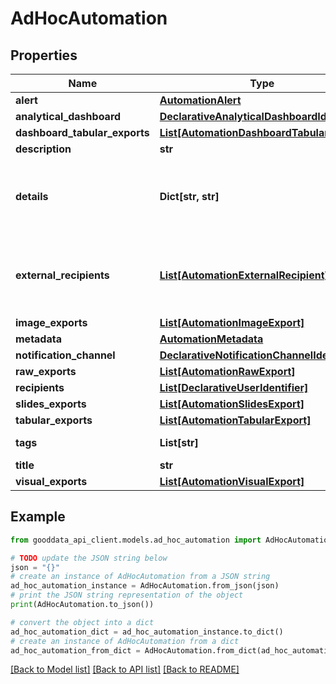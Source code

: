 # AdHocAutomation


## Properties

Name | Type | Description | Notes
------------ | ------------- | ------------- | -------------
**alert** | [**AutomationAlert**](AutomationAlert.md) |  | [optional] 
**analytical_dashboard** | [**DeclarativeAnalyticalDashboardIdentifier**](DeclarativeAnalyticalDashboardIdentifier.md) |  | [optional] 
**dashboard_tabular_exports** | [**List[AutomationDashboardTabularExport]**](AutomationDashboardTabularExport.md) |  | [optional] 
**description** | **str** |  | [optional] 
**details** | **Dict[str, str]** | Additional details to be included in the automated message. | [optional] 
**external_recipients** | [**List[AutomationExternalRecipient]**](AutomationExternalRecipient.md) | External recipients of the automation action results. | [optional] 
**image_exports** | [**List[AutomationImageExport]**](AutomationImageExport.md) |  | [optional] 
**metadata** | [**AutomationMetadata**](AutomationMetadata.md) |  | [optional] 
**notification_channel** | [**DeclarativeNotificationChannelIdentifier**](DeclarativeNotificationChannelIdentifier.md) |  | [optional] 
**raw_exports** | [**List[AutomationRawExport]**](AutomationRawExport.md) |  | [optional] 
**recipients** | [**List[DeclarativeUserIdentifier]**](DeclarativeUserIdentifier.md) |  | [optional] 
**slides_exports** | [**List[AutomationSlidesExport]**](AutomationSlidesExport.md) |  | [optional] 
**tabular_exports** | [**List[AutomationTabularExport]**](AutomationTabularExport.md) |  | [optional] 
**tags** | **List[str]** | A list of tags. | [optional] 
**title** | **str** |  | [optional] 
**visual_exports** | [**List[AutomationVisualExport]**](AutomationVisualExport.md) |  | [optional] 

## Example

```python
from gooddata_api_client.models.ad_hoc_automation import AdHocAutomation

# TODO update the JSON string below
json = "{}"
# create an instance of AdHocAutomation from a JSON string
ad_hoc_automation_instance = AdHocAutomation.from_json(json)
# print the JSON string representation of the object
print(AdHocAutomation.to_json())

# convert the object into a dict
ad_hoc_automation_dict = ad_hoc_automation_instance.to_dict()
# create an instance of AdHocAutomation from a dict
ad_hoc_automation_from_dict = AdHocAutomation.from_dict(ad_hoc_automation_dict)
```
[[Back to Model list]](../README.md#documentation-for-models) [[Back to API list]](../README.md#documentation-for-api-endpoints) [[Back to README]](../README.md)


